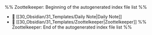 %% Zoottelkeeper: Beginning of the autogenerated index file list  %%
- 📄 [[30_Obsidian/31_Templates/Daily Note|Daily Note]]
- 📄 [[30_Obsidian/31_Templates/Zoottelkeeper|Zoottelkeeper]]
%% Zoottelkeeper: End of the autogenerated index file list  %%
